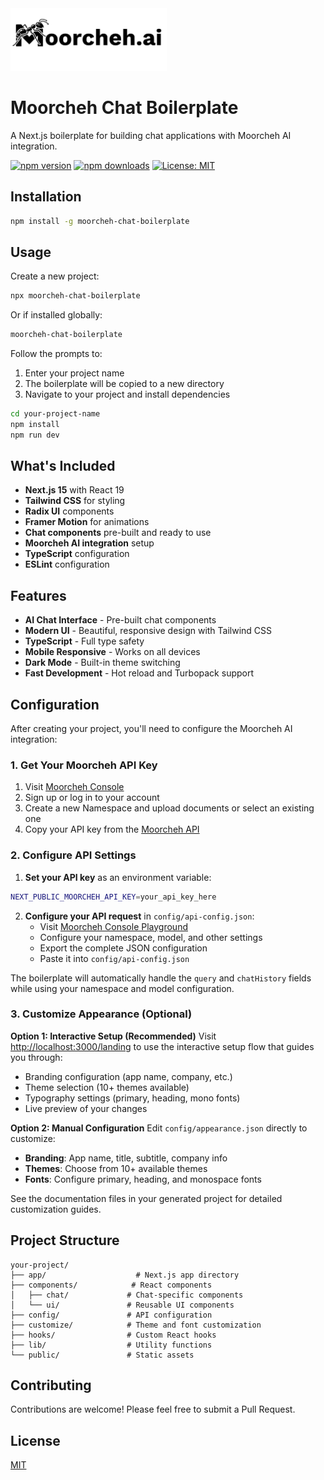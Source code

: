 <div align="left">
  <picture>
    <source media="(prefers-color-scheme: dark)" srcset="https://raw.githubusercontent.com/moorcheh-ai/moorcheh-boilerplate/main/template/public/moorcheh-logo-dark.svg">
    <source media="(prefers-color-scheme: light)" srcset="https://raw.githubusercontent.com/moorcheh-ai/moorcheh-boilerplate/main/template/public/moorcheh-logo-light.svg">
    <img width="250px" alt="Moorcheh Logo" src="https://raw.githubusercontent.com/moorcheh-ai/moorcheh-boilerplate/main/template/public/moorcheh-logo-light.svg">
  </picture>
  <br />
  <h1>Moorcheh Chat Boilerplate</h1>
  <p>A Next.js boilerplate for building chat applications with Moorcheh AI integration.</p>
</div>

[![npm version](https://img.shields.io/npm/v/moorcheh-chat-boilerplate?style=flat-square)](https://www.npmjs.com/package/moorcheh-chat-boilerplate)
[![npm downloads](https://img.shields.io/npm/dt/moorcheh-chat-boilerplate?style=flat-square)](https://www.npmjs.com/package/moorcheh-chat-boilerplate)
[![License: MIT](https://img.shields.io/badge/License-MIT-yellow.svg?style=flat-square)](https://opensource.org/licenses/MIT)
## Installation

```bash
npm install -g moorcheh-chat-boilerplate
```

## Usage

Create a new project:

```bash
npx moorcheh-chat-boilerplate
```

Or if installed globally:

```bash
moorcheh-chat-boilerplate
```

Follow the prompts to:
1. Enter your project name
2. The boilerplate will be copied to a new directory
3. Navigate to your project and install dependencies

```bash
cd your-project-name
npm install
npm run dev
```

## What's Included

- **Next.js 15** with React 19
- **Tailwind CSS** for styling
- **Radix UI** components
- **Framer Motion** for animations
- **Chat components** pre-built and ready to use
- **Moorcheh AI integration** setup
- **TypeScript** configuration
- **ESLint** configuration

## Features

- **AI Chat Interface** - Pre-built chat components
- **Modern UI** - Beautiful, responsive design with Tailwind CSS
- **TypeScript** - Full type safety
- **Mobile Responsive** - Works on all devices
- **Dark Mode** - Built-in theme switching
- **Fast Development** - Hot reload and Turbopack support

## Configuration

After creating your project, you'll need to configure the Moorcheh AI integration:

### 1. Get Your Moorcheh API Key

1. Visit [Moorcheh Console](https://console.moorcheh.ai/)
2. Sign up or log in to your account
3. Create a new Namespace and upload documents or select an existing one
4. Copy your API key from the [Moorcheh API](https://console.moorcheh.ai/api-keys)

### 2. Configure API Settings

1. **Set your API key** as an environment variable:
```bash
NEXT_PUBLIC_MOORCHEH_API_KEY=your_api_key_here
```

2. **Configure your API request** in `config/api-config.json`:
   - Visit [Moorcheh Console Playground](https://console.moorcheh.ai/playground)
   - Configure your namespace, model, and other settings
   - Export the complete JSON configuration
   - Paste it into `config/api-config.json`

The boilerplate will automatically handle the `query` and `chatHistory` fields while using your namespace and model configuration.

### 3. Customize Appearance (Optional)

**Option 1: Interactive Setup (Recommended)**
Visit [http://localhost:3000/landing](http://localhost:3000/landing) to use the interactive setup flow that guides you through:
- Branding configuration (app name, company, etc.)
- Theme selection (10+ themes available)
- Typography settings (primary, heading, mono fonts)
- Live preview of your changes

**Option 2: Manual Configuration**
Edit `config/appearance.json` directly to customize:
- **Branding**: App name, title, subtitle, company info
- **Themes**: Choose from 10+ available themes
- **Fonts**: Configure primary, heading, and monospace fonts

See the documentation files in your generated project for detailed customization guides.

## Project Structure

```
your-project/
├── app/                    # Next.js app directory
├── components/            # React components
│   ├── chat/             # Chat-specific components
│   └── ui/               # Reusable UI components
├── config/               # API configuration
├── customize/            # Theme and font customization
├── hooks/                # Custom React hooks
├── lib/                  # Utility functions
└── public/               # Static assets
```

## Contributing

Contributions are welcome! Please feel free to submit a Pull Request.

## License

[MIT](https://github.com/moorcheh-ai/moorcheh-chat-boilerplate/blob/main/LICENSE)
